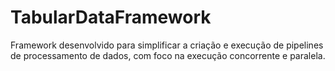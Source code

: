 # TabularDataFramework
Framework desenvolvido para simplificar a criação e execução de pipelines de processamento de dados, com foco na execução concorrente e paralela.
